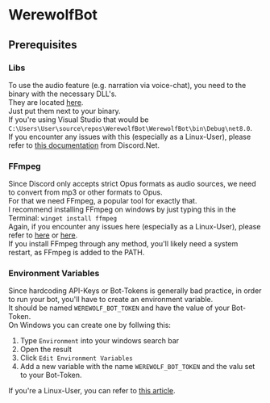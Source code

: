 # WerewolfBot

## Prerequisites

### Libs
To use the audio feature (e.g. narration via voice-chat), you need to the binary with the necessary DLL's. 
<br>They are located [here](WerewolfBot/libs).
<br>Just put them next to your binary.
<br>If you're using Visual Studio that would be `C:\Users\User\source\repos\WerewolfBot\WerewolfBot\bin\Debug\net8.0`.
<br>If you encounter any issues with this (especially as a Linux-User), please refer to [this documentation](https://docs.discordnet.dev/guides/voice/sending-voice.html) from Discord.Net.

### FFmpeg
Since Discord only accepts strict Opus formats as audio sources, we need to convert from mp3 or other formats to Opus.
<br>For that we need FFmpeg, a popular tool for exactly that.
<br>I recommend installing FFmpeg on windows by just typing this in the Terminal: `winget install ffmpeg`
<br>Again, if you encounter any issues here (especially as a Linux-User), please refer to [here](https://www.gyan.dev/ffmpeg/builds/) or [here](https://ffmpeg.org/download.html).
<br>If you install FFmpeg through any method, you'll likely need a system restart, as FFmpeg is added to the PATH.

### Environment Variables
Since hardcoding API-Keys or Bot-Tokens is generally bad practice, in order to run your bot, you'll have to create an environment variable.
<br>It should be named `WEREWOLF_BOT_TOKEN` and have the value of your Bot-Token.
<br>On Windows you can create one by follwing this: 
1. Type `Environment` into your windows search bar
2. Open the result
3. Click `Edit Environment Variables`
4. Add a new variable with the name `WEREWOLF_BOT_TOKEN` and the valu set to your Bot-Token.

If you're a Linux-User, you can refer to [this article](https://phoenixnap.com/kb/linux-set-environment-variable).
